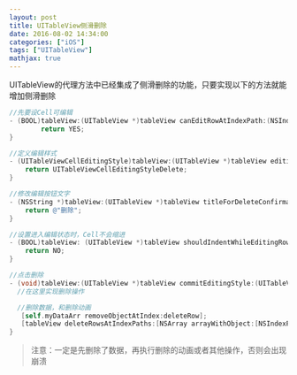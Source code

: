 ```yaml
---
layout: post
title: UITableView侧滑删除
date: 2016-08-02 14:34:00
categories: ["iOS"]
tags: ["UITableView"]
mathjax: true
---
```



UITableView的代理方法中已经集成了侧滑删除的功能，只要实现以下的方法就能增加侧滑删除
```objectivec
//先要设Cell可编辑
- (BOOL)tableView:(UITableView *)tableView canEditRowAtIndexPath:(NSIndexPath *)indexPath {
        return YES;
}
```

```objectivec
//定义编辑样式
- (UITableViewCellEditingStyle)tableView:(UITableView *)tableView editingStyleForRowAtIndexPath:(NSIndexPath *)indexPath {
    return UITableViewCellEditingStyleDelete;
}
```

```objectivec
//修改编辑按钮文字
- (NSString *)tableView:(UITableView *)tableView titleForDeleteConfirmationButtonForRowAtIndexPath:(NSIndexPath *)indexPath {
    return @"删除";
}
```

```objectivec
//设置进入编辑状态时，Cell不会缩进
- (BOOL)tableView: (UITableView *)tableView shouldIndentWhileEditingRowAtIndexPath:(NSIndexPath *)indexPath {
    return NO;
}
```

```objectivec
//点击删除
- (void)tableView:(UITableView *)tableView commitEditingStyle:(UITableViewCellEditingStyle)editingStyle forRowAtIndexPath:(NSIndexPath *)indexPath {
  //在这里实现删除操作

  //删除数据，和删除动画
   [self.myDataArr removeObjectAtIndex:deleteRow];
   [tableView deleteRowsAtIndexPaths:[NSArray arrayWithObject:[NSIndexPath indexPathForRow:deleteRow inSection:0]] withRowAnimation:UITableViewRowAnimationTop];
}
```

>注意：一定是先删除了数据，再执行删除的动画或者其他操作，否则会出现崩溃